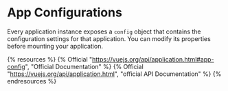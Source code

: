 # App Configurations

Every application instance exposes a `config` object that contains the configuration settings for that application. You can modify its properties before mounting your application.

{% resources %}
  {% Official "https://vuejs.org/api/application.html#app-config", "Official Documentation" %}
  {% Official "https://vuejs.org/api/application.html", "official API Documentation" %}
{% endresources %}
